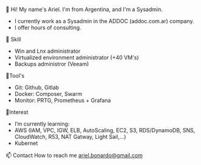 👋 Hi! 
  My name's Ariel. I'm from Argentina, and I'm a Sysadmin. 
  - I currently work as a Sysadmin in the ADDOC (addoc.com.ar) company.
  - I offer hours of consulting.


👀 Skill
- Win and Lnx administrator
- Virtualized environment administrator (+40 VM's)
- Backups administror (Veeam)


🧰Tool's
- Git: Github, Gitlab
- Docker: Composer, Swarm
- Monitor: PRTG, Prometheus + Grafana


🌱Interest
-  I’m currently learning:
-  AWS (IAM, VPC, IGW, ELB, AutoScaling, EC2, S3, RDS/DynamoDB, SNS, CloudWatch, R53, NAT Gatway, Light Sail,...)
-  Kubernet


📫 Contact 
How to reach me ariel.bonardo@gmail.com

<!---
arielbonardo/arielbonardo is a ✨ special ✨ repository because its `README.md` (this file) appears on your GitHub profile.
You can click the Preview link to take a look at your changes.
--->
